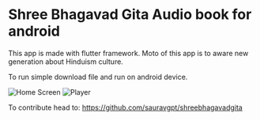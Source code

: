 # Shree Bhagavad Gita Audio book for android

This app is made with flutter framework. Moto of this app is to aware new generation about Hinduism culture.

To run simple download file and run on android device.

![Home Screen](https://github.com/sauravgpt/Hacktoberfest-2020/blob/main/Project/S1.png)
![Player](https://github.com/sauravgpt/Hacktoberfest-2020/blob/main/Project/S2.png)

To contribute head to:
https://github.com/sauravgpt/shreebhagavadgita
